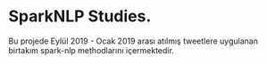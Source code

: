 # SparkNLP Studies. 
Bu projede Eylül 2019 - Ocak 2019 arası atılmış tweetlere uygulanan birtakım spark-nlp methodlarını içermektedir. 
